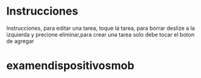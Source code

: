 # Instrucciones

Instrucciones, para editar una tarea, toque la tarea, para borrar deslize a la izquierda y precione eliminar,para crear una tarea solo debe tocar el boton de agregar 
# examendispositivosmob
